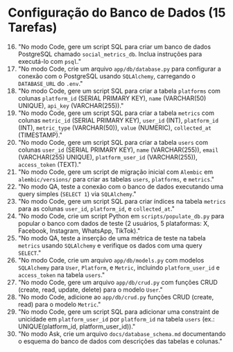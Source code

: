 # Configuração do Banco de Dados (15 Tarefas)

16. "No modo Code, gere um script SQL para criar um banco de dados PostgreSQL chamado `social_metrics_db`. Inclua instruções para executá-lo com `psql`."
17. "No modo Code, crie um arquivo `app/db/database.py` para configurar a conexão com o PostgreSQL usando `SQLAlchemy`, carregando o `DATABASE_URL` do `.env`."
18. "No modo Code, gere um script SQL para criar a tabela `platforms` com colunas `platform_id` (SERIAL PRIMARY KEY), `name` (VARCHAR(50) UNIQUE), `api_key` (VARCHAR(255))."
19. "No modo Code, gere um script SQL para criar a tabela `metrics` com colunas `metric_id` (SERIAL PRIMARY KEY), `user_id` (INT), `platform_id` (INT), `metric_type` (VARCHAR(50)), `value` (NUMERIC), `collected_at` (TIMESTAMP)."
20. "No modo Code, gere um script SQL para criar a tabela `users` com colunas `user_id` (SERIAL PRIMARY KEY), `name` (VARCHAR(255)), `email` (VARCHAR(255) UNIQUE), `platform_user_id` (VARCHAR(255)), `access_token` (TEXT)."
21. "No modo Code, gere um script de migração inicial com `Alembic` em `alembic/versions/` para criar as tabelas `users`, `platforms`, e `metrics`."
22. "No modo QA, teste a conexão com o banco de dados executando uma query simples (`SELECT 1`) via `SQLAlchemy`."
23. "No modo Code, gere um script SQL para criar índices na tabela `metrics` para as colunas `user_id`, `platform_id`, e `collected_at`."
24. "No modo Code, crie um script Python em `scripts/populate_db.py` para popular o banco com dados de teste (2 usuários, 5 plataformas: X, Facebook, Instagram, WhatsApp, TikTok)."
25. "No modo QA, teste a inserção de uma métrica de teste na tabela `metrics` usando `SQLAlchemy` e verifique os dados com uma query `SELECT`."
26. "No modo Code, crie um arquivo `app/db/models.py` com modelos `SQLAlchemy` para `User`, `Platform`, e `Metric`, incluindo `platform_user_id` e `access_token` na tabela `users`."
27. "No modo Code, gere um arquivo `app/db/crud.py` com funções CRUD (create, read, update, delete) para o modelo `User`."
28. "No modo Code, adicione ao `app/db/crud.py` funções CRUD (create, read) para o modelo `Metric`."
29. "No modo Code, gere um script SQL para adicionar uma constraint de unicidade em `platform_user_id` por `platform_id` na tabela `users` (ex.: UNIQUE(platform_id, platform_user_id))."
30. "No modo Ask, crie um arquivo `docs/database_schema.md` documentando o esquema do banco de dados com descrições das tabelas e colunas."